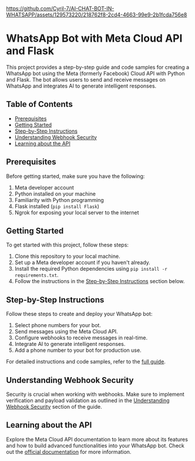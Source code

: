 https://github.com/Cyril-7/AI-CHAT-BOT-IN-WHATSAPP/assets/129573220/218762f8-2cd4-4663-99e9-2b1fcda756e8




# WhatsApp Bot with Meta Cloud API and Flask

This project provides a step-by-step guide and code samples for creating a WhatsApp bot using the Meta (formerly Facebook) Cloud API with Python and Flask. The bot allows users to send and receive messages on WhatsApp and integrates AI to generate intelligent responses.

## Table of Contents

- [Prerequisites](#prerequisites)
- [Getting Started](#getting-started)
- [Step-by-Step Instructions](#step-by-step-instructions)
- [Understanding Webhook Security](#understanding-webhook-security)
- [Learning about the API](#learning-about-the-api)

## Prerequisites

Before getting started, make sure you have the following:

1. Meta developer account
2. Python installed on your machine
3. Familiarity with Python programming
4. Flask installed (`pip install Flask`)
5. Ngrok for exposing your local server to the internet

## Getting Started

To get started with this project, follow these steps:

1. Clone this repository to your local machine.
2. Set up a Meta developer account if you haven't already.
3. Install the required Python dependencies using `pip install -r requirements.txt`.
4. Follow the instructions in the [Step-by-Step Instructions](#step-by-step-instructions) section below.

## Step-by-Step Instructions

Follow these steps to create and deploy your WhatsApp bot:

1. Select phone numbers for your bot.
2. Send messages using the Meta Cloud API.
3. Configure webhooks to receive messages in real-time.
4. Integrate AI to generate intelligent responses.
5. Add a phone number to your bot for production use.

For detailed instructions and code samples, refer to the [full guide](link_to_guide).

## Understanding Webhook Security

Security is crucial when working with webhooks. Make sure to implement verification and payload validation as outlined in the [Understanding Webhook Security](#understanding-webhook-security) section of the guide.

## Learning about the API

Explore the Meta Cloud API documentation to learn more about its features and how to build advanced functionalities into your WhatsApp bot. Check out the [official documentation](https://developers.facebook.com/docs/whatsapp/cloud-api) for more information.

